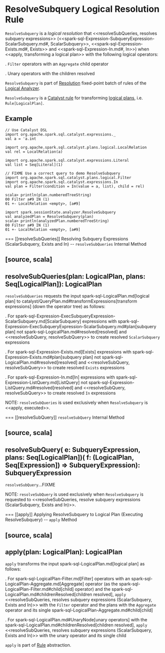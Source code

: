 # ResolveSubquery Logical Resolution Rule

`ResolveSubquery` is a *logical resolution* that <<resolveSubQueries, resolves subquery expressions>> (<<spark-sql-Expression-SubqueryExpression-ScalarSubquery.md#, ScalarSubquery>>, <<spark-sql-Expression-Exists.md#, Exists>> and <<spark-sql-Expression-In.md#, In>>) when <<apply, transforming a logical plan>> with the following logical operators:

. `Filter` operators with an `Aggregate` child operator

. Unary operators with the children resolved

`ResolveSubquery` is part of [Resolution](../Analyzer.md#Resolution) fixed-point batch of rules of the [Logical Analyzer](../Analyzer.md).

`ResolveSubquery` is a [Catalyst rule](../catalyst/Rule.md) for transforming [logical plans](../logical-operators/LogicalPlan.md), i.e. `Rule[LogicalPlan]`.

## Example

```text
// Use Catalyst DSL
import org.apache.spark.sql.catalyst.expressions._
val a = 'a.int

import org.apache.spark.sql.catalyst.plans.logical.LocalRelation
val rel = LocalRelation(a)

import org.apache.spark.sql.catalyst.expressions.Literal
val list = Seq[Literal](1)

// FIXME Use a correct query to demo ResolveSubquery
import org.apache.spark.sql.catalyst.plans.logical.Filter
import org.apache.spark.sql.catalyst.expressions.In
val plan = Filter(condition = In(value = a, list), child = rel)

scala> println(plan.numberedTreeString)
00 Filter a#9 IN (1)
01 +- LocalRelation <empty>, [a#9]

import spark.sessionState.analyzer.ResolveSubquery
val analyzedPlan = ResolveSubquery(plan)
scala> println(analyzedPlan.numberedTreeString)
00 Filter a#9 IN (1)
01 +- LocalRelation <empty>, [a#9]
```

=== [[resolveSubQueries]] Resolving Subquery Expressions (ScalarSubquery, Exists and In) -- `resolveSubQueries` Internal Method

[source, scala]
----
resolveSubQueries(plan: LogicalPlan, plans: Seq[LogicalPlan]): LogicalPlan
----

`resolveSubQueries` requests the input spark-sql-LogicalPlan.md[logical plan] to catalyst/QueryPlan.md#transformExpressions[transform expressions] (down the operator tree) as follows:

. For spark-sql-Expression-ExecSubqueryExpression-ScalarSubquery.md[ScalarSubquery] expressions with spark-sql-Expression-ExecSubqueryExpression-ScalarSubquery.md#plan[subquery plan] not spark-sql-LogicalPlan.md#resolved[resolved] and <<resolveSubQuery, resolveSubQuery>> to create resolved `ScalarSubquery` expressions

. For spark-sql-Expression-Exists.md[Exists] expressions with spark-sql-Expression-Exists.md#plan[subquery plan] not spark-sql-LogicalPlan.md#resolved[resolved] and <<resolveSubQuery, resolveSubQuery>> to create resolved `Exists` expressions

. For spark-sql-Expression-In.md[In] expressions with spark-sql-Expression-ListQuery.md[ListQuery] not spark-sql-Expression-ListQuery.md#resolved[resolved] and <<resolveSubQuery, resolveSubQuery>> to create resolved `In` expressions

NOTE: `resolveSubQueries` is used exclusively when `ResolveSubquery` is <<apply, executed>>.

=== [[resolveSubQuery]] `resolveSubQuery` Internal Method

[source, scala]
----
resolveSubQuery(
  e: SubqueryExpression,
  plans: Seq[LogicalPlan])(
  f: (LogicalPlan, Seq[Expression]) => SubqueryExpression): SubqueryExpression
----

`resolveSubQuery`...FIXME

NOTE: `resolveSubQuery` is used exclusively when `ResolveSubquery` is requested to <<resolveSubQueries, resolve subquery expressions (ScalarSubquery, Exists and In)>>.

=== [[apply]] Applying ResolveSubquery to Logical Plan (Executing ResolveSubquery) -- `apply` Method

[source, scala]
----
apply(plan: LogicalPlan): LogicalPlan
----

`apply` transforms the input spark-sql-LogicalPlan.md[logical plan] as follows:

. For spark-sql-LogicalPlan-Filter.md[Filter] operators with an spark-sql-LogicalPlan-Aggregate.md[Aggregate] operator (as the spark-sql-LogicalPlan-Filter.md#child[child] operator) and the spark-sql-LogicalPlan.md#childrenResolved[children resolved], `apply` <<resolveSubQueries, resolves subquery expressions (ScalarSubquery, Exists and In)>> with the `Filter` operator and the plans with the `Aggregate` operator and its single spark-sql-LogicalPlan-Aggregate.md#child[child]

. For spark-sql-LogicalPlan.md#UnaryNode[unary operators] with the spark-sql-LogicalPlan.md#childrenResolved[children resolved], `apply` <<resolveSubQueries, resolves subquery expressions (ScalarSubquery, Exists and In)>> with the unary operator and its single child

`apply` is part of [Rule](../catalyst/Rule.md#apply) abstraction.
